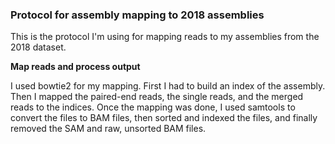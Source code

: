 ### Protocol for assembly mapping to 2018 assemblies

This is the protocol I'm using for mapping reads to my assemblies from the 2018 dataset.

**Map reads and process output**

I used bowtie2 for my mapping.
First I had to build an index of the assembly.
Then I mapped the paired-end reads, the single reads, and the merged reads to the indices.
Once the mapping was done, I used samtools to convert the files to BAM files, then sorted and indexed the files, and finally removed the SAM and raw, unsorted BAM files.
